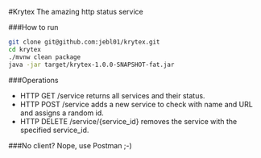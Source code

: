 #Krytex
The amazing http status service

###How to run
```bash
git clone git@github.com:jebl01/krytex.git
cd krytex
./mvnw clean package
java -jar target/krytex-1.0.0-SNAPSHOT-fat.jar

```

###Operations
* HTTP GET /service returns all services and their status.
* HTTP POST /service adds a new service to check with name and URL and assigns a random id.
* HTTP DELETE /service/{service_id} removes the service with the specified service_id.

###No client?
Nope, use Postman ;-)
